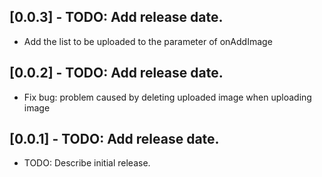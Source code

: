 ## [0.0.3] - TODO: Add release date.

* Add the list to be uploaded to the parameter of onAddImage

## [0.0.2] - TODO: Add release date.

* Fix bug: problem caused by deleting uploaded image when uploading image

## [0.0.1] - TODO: Add release date.

* TODO: Describe initial release.